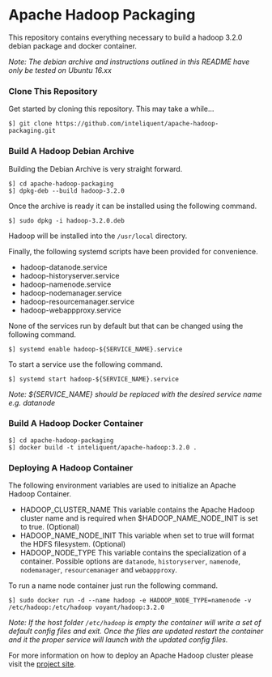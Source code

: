 Apache Hadoop Packaging
=======================

This repository contains everything necessary to build a hadoop 3.2.0 debian package and docker container.

*Note: The debian archive and instructions outlined in this README have only be tested on Ubuntu 16.xx*

### Clone This Repository

Get started by cloning this repository. This may take a while...

```
$] git clone https://github.com/inteliquent/apache-hadoop-packaging.git
```

### Build A Hadoop Debian Archive

Building the Debian Archive is very straight forward.

```
$] cd apache-hadoop-packaging
$] dpkg-deb --build hadoop-3.2.0
```

Once the archive is ready it can be installed using the following command.

```
$] sudo dpkg -i hadoop-3.2.0.deb
```

Hadoop will be installed into the `/usr/local` directory.

Finally, the following systemd scripts have been provided for convenience.

- hadoop-datanode.service
- hadoop-historyserver.service
- hadoop-namenode.service
- hadoop-nodemanager.service
- hadoop-resourcemanager.service
- hadoop-webappproxy.service

None of the services run by default but that can be changed using the following command.

```
$] systemd enable hadoop-${SERVICE_NAME}.service
```

To start a service use the following command.

```
$] systemd start hadoop-${SERVICE_NAME}.service
```

*Note: ${SERVICE_NAME} should be replaced with the desired service name e.g. datanode*

### Build A Hadoop Docker Container

```
$] cd apache-hadoop-packaging
$] docker build -t inteliquent/apache-hadoop:3.2.0 .
```

### Deploying A Hadoop Container

The following environment variables are used to initialize an Apache Hadoop Container.

- HADOOP_CLUSTER_NAME This variable contains the Apache Hadoop cluster name and is required when $HADOOP_NAME_NODE_INIT is set to true. (Optional)
- HADOOP_NAME_NODE_INIT This variable when set to true will format the HDFS filesystem. (Optional)
- HADOOP_NODE_TYPE This variable contains the specialization of a container. Possible options are `datanode`, `historyserver`, `namenode`, `nodemanager`, `resourcemanager` and `webappproxy`.

To run a name node container just run the following command.

```
$] sudo docker run -d --name hadoop -e HADOOP_NODE_TYPE=namenode -v /etc/hadoop:/etc/hadoop voyant/hadoop:3.2.0
```

*Note: If the host folder `/etc/hadoop` is empty the container will write a set of default config files and exit. Once the files are updated restart the container and it the proper service will launch with the updated config files.*

For more information on how to deploy an Apache Hadoop cluster please visit the [project site](http://hadoop.apache.org/docs/stable/hadoop-project-dist/hadoop-common/ClusterSetup.html).
